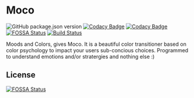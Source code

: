 # Moco
![GitHub package.json version](https://img.shields.io/github/package-json/v/titans-inc/Moco.svg)
[![Codacy Badge](https://api.codacy.com/project/badge/Grade/6e4129f0c1c34f0a9805730bbd807e23)](https://app.codacy.com/app/deviprsd/Moco?utm_source=github.com&utm_medium=referral&utm_content=titans-inc/Moco&utm_campaign=Badge_Grade_Dashboard)
[![Codacy Badge](https://api.codacy.com/project/badge/Coverage/3d9fa83ca3714d3db72a6a9ddd04b77a)](https://www.codacy.com/app/deviprsd/Moco?utm_source=github.com&utm_medium=referral&utm_content=titans-inc/Moco&utm_campaign=Badge_Coverage)
[![FOSSA Status](https://app.fossa.io/api/projects/git%2Bgithub.com%2Ftitans-inc%2FMoco.svg?type=shield)](https://app.fossa.io/projects/git%2Bgithub.com%2Ftitans-inc%2FMoco?ref=badge_shield)
[![Build Status](https://travis-ci.com/titans-inc/Moco.svg?branch=master)](https://travis-ci.com/titans-inc/Moco)

Moods and Colors, gives Moco. It is a beautiful color transitioner based on color psychology to impact your users sub-concious choices. Programmed to understand emotions and/or stratergies and nothing else :)

## License
[![FOSSA Status](https://app.fossa.io/api/projects/git%2Bgithub.com%2Ftitans-inc%2FMoco.svg?type=large)](https://app.fossa.io/projects/git%2Bgithub.com%2Ftitans-inc%2FMoco?ref=badge_large)
